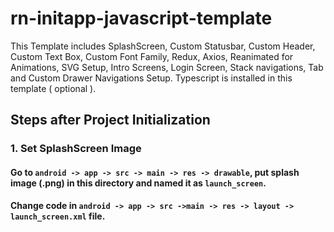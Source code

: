 # rn-initapp-javascript-template
This Template includes SplashScreen, Custom Statusbar, Custom Header, Custom Text Box, Custom Font Family,  Redux, Axios, Reanimated for Animations, SVG Setup, Intro Screens, Login Screen, Stack navigations, Tab and Custom Drawer Navigations Setup. Typescript is installed in this template ( optional ).

## Steps after Project Initialization
  ### 1. Set SplashScreen Image
  #### Go to ```android -> app -> src -> main -> res -> drawable```, put splash image (.png) in this directory and named it as ```launch_screen```.
  #### Change code in ```android -> app -> src ->main -> res -> layout -> launch_screen.xml``` file.

